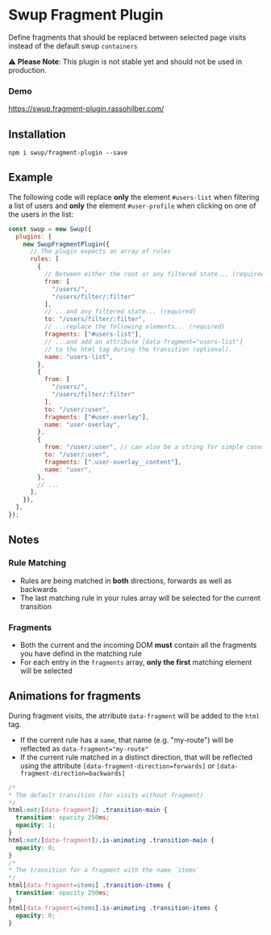 # Swup Fragment Plugin

Define fragments that should be replaced between selected page visits instead of the default swup `containers`

⚠️ **Please Note**: This plugin is not stable yet and should not be used in production.

### Demo

https://swup.fragment-plugin.rassohilber.com/

## Installation

```shell
npm i swup/fragment-plugin --save
```

## Example

The following code will replace **only** the element `#users-list` when filtering a list of users and **only** the element `#user-profile` when clicking on one of the users in the list:

```js
const swup = new Swup({
  plugins: [
    new SwupFragmentPlugin({
      // The plugin expects an array of rules
      rules: [
        {
          // Between either the root or any filtered state... (required)
          from: [
            "/users/",
            "/users/filter/:filter"
          ],
          // ...and any filtered state... (required)
          to: "/users/filter/:filter",
          // ...replace the following elements... (required)
          fragments: ["#users-list"],
          // ...and add an attribute [data-fragment="users-list"]
          // to the html tag during the transition (optional).
          name: "users-list",
        },
        {
          from: [
            "/users/",
            "/users/filter/:filter"
          ],
          to: "/user/:user",
          fragments: ["#user-overlay"],
          name: "user-overlay",
        },
        {
          from: "/user/:user", // can also be a string for simple cases
          to: "/user/:user",
          fragments: [".user-overlay__content"],
          name: "user",
        },
        // ...
      ],
    }),
  ],
});
```

## Notes

### Rule Matching

- Rules are being matched in **both** directions, forwards as well as backwards
- The last matching rule in your rules array will be selected for the current transition

### Fragments

- Both the current and the incoming DOM **must** contain all the fragments you have defind in the matching rule
- For each entry in the `fragments` array, **only the first** matching element will be selected

## Animations for fragments

During fragment visits, the atrribute `data-fragment` will be added to the `html` tag.
- If the current rule has a `name`, that name (e.g. "my-route") will be reflected as `data-fragment="my-route"`
- If the current rule matched in a distinct direction, that will be reflected using the attribute `[data-fragment-direction=forwards]` or `[data-fragment-direction=backwards]`

```css
/*
* The default transition (for visits without fragment)
*/
html:not([data-fragment]) .transition-main {
  transition: opacity 250ms;
  opacity: 1;
}
html:not([data-fragment]).is-animating .transition-main {
  opacity: 0;
}
/*
* The transition for a fragment with the name `items`
*/
html[data-fragment=items] .transition-items {
  transition: opacity 250ms;
}
html[data-fragment=items].is-animating .transition-items {
  opacity: 0;
}
```
